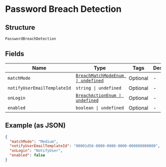 
# Password Breach Detection

## Structure

`PasswordBreachDetection`

## Fields

| Name | Type | Tags | Description |
|  --- | --- | --- | --- |
| `matchMode` | [`BreachMatchModeEnum \| undefined`](../../doc/models/breach-match-mode-enum.md) | Optional | - |
| `notifyUserEmailTemplateId` | `string \| undefined` | Optional | - |
| `onLogin` | [`BreachActionEnum \| undefined`](../../doc/models/breach-action-enum.md) | Optional | - |
| `enabled` | `boolean \| undefined` | Optional | - |

## Example (as JSON)

```json
{
  "matchMode": "Medium",
  "notifyUserEmailTemplateId": "00001d56-0000-0000-0000-000000000000",
  "onLogin": "NotifyUser",
  "enabled": false
}
```

